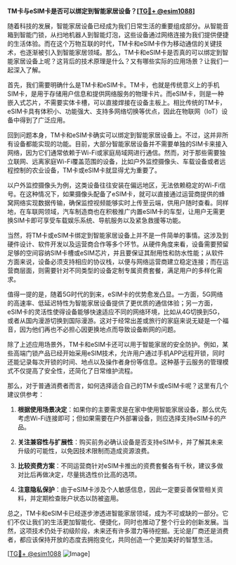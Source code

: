 **TM卡与eSIM卡是否可以绑定到智能家居设备？[[TG💪+ @esim1088](https://t.me/s/esim1088)]**

随着科技的发展，智能家居设备已经成为我们日常生活的重要组成部分。从智能音箱到智能门锁，从扫地机器人到智能灯泡，这些设备通过网络连接为我们提供便捷的生活体验。而在这个万物互联的时代，TM卡和eSIM卡作为移动通信的关键技术，也逐渐被引入到智能家居领域。那么，TM卡和eSIM卡是否真的可以绑定到智能家居设备上呢？这背后的技术原理是什么？又有哪些实际的应用场景？让我们一起深入了解。

首先，我们需要明确什么是TM卡和eSIM卡。TM卡，也就是传统意义上的手机SIM卡，是用于存储用户信息和提供网络服务的物理卡片。而eSIM卡，则是一种嵌入式芯片，不需要实体卡槽，可以直接焊接在设备主板上。相比传统的TM卡，eSIM卡具有体积小、功能强大、支持多网络切换等优点，因此在物联网（IoT）设备中得到了广泛应用。

回到问题本身，TM卡和eSIM卡确实可以绑定到智能家居设备上。不过，这并非所有设备都能实现的功能。目前，大部分智能家居设备并不需要单独的SIM卡来接入网络，因为它们通常依赖于Wi-Fi或家庭局域网进行通信。然而，对于那些需要独立联网、远离家庭Wi-Fi覆盖范围的设备，比如户外监控摄像头、车载设备或者远程控制的农业设备，TM卡或eSIM卡就显得尤为重要了。

以户外监控摄像头为例，这类设备往往安装在偏远地区，无法依赖稳定的Wi-Fi信号。在这种情况下，如果摄像头配备了eSIM卡，就可以直接通过运营商提供的蜂窝网络实现数据传输，确保监控视频能够实时上传至云端，供用户随时查看。同样地，在车联网领域，汽车制造商也在积极推广内置eSIM卡的车型，让用户无需更换SIM卡即可享受车载娱乐系统、导航服务以及紧急救援等功能。

当然，将TM卡或eSIM卡绑定到智能家居设备上并不是一件简单的事情。这涉及到硬件设计、软件开发以及运营商合作等多个环节。从硬件角度来看，设备需要预留足够的空间容纳SIM卡槽或eSIM芯片，并且要保证其耐用性和防水性能；从软件方面来说，设备必须支持相应的协议栈，以便与网络运营商建立稳定连接；而在运营商层面，则需要针对不同类型的设备定制专属资费套餐，满足用户的多样化需求。

值得一提的是，随着5G时代的到来，eSIM卡的优势愈发凸显。一方面，5G网络的高速率、低延迟特性为智能家居设备提供了更优质的通信体验；另一方面，eSIM卡的灵活性使得设备能够快速适应不同的网络环境，比如从4G切换到5G，或者从国内漫游切换到国际漫游。这对于经常出差或旅行的家庭来说无疑是一个福音，因为他们再也不必担心因更换地点而导致设备断网的问题。

除了上述应用场景外，TM卡和eSIM卡还可以用于智能家居的安全防护。例如，某些高端门锁产品已经开始采用eSIM技术，允许用户通过手机APP远程开锁，同时还能记录每次开锁的时间、地点以及操作者身份等信息。这种基于云服务的管理模式不仅提高了安全性，还简化了日常维护流程。

那么，对于普通消费者而言，如何选择适合自己的TM卡或eSIM卡呢？这里有几个建议供参考：

1. **根据使用场景决定**：如果你的主要需求是在家中使用智能家居设备，那么优先考虑Wi-Fi连接即可；但如果需要在户外部署设备，则应选择支持eSIM卡的产品。
   
2. **关注兼容性与扩展性**：购买前务必确认设备是否支持eSIM卡，并了解其未来升级的可能性，以免因技术限制而造成资源浪费。
   
3. **比较资费方案**：不同运营商针对eSIM卡推出的资费套餐各有千秋，建议多做对比后再做决定，尽量挑选性价比高的选项。
   
4. **注意隐私保护**：由于eSIM卡涉及个人敏感信息，因此一定要妥善保管相关资料，并定期检查账户状态以防被盗用。

总之，TM卡和eSIM卡已经逐步渗透进智能家居领域，成为不可或缺的一部分。它们不仅让我们的生活更加智能化、便捷化，同时也推动了整个行业的创新发展。当然，这项技术仍处于初级阶段，未来还有许多潜力等待挖掘。无论是厂商还是消费者，都应该保持开放的态度去拥抱变化，共同创造一个更加美好的智慧生活。

[[TG💪+ @esim1088](https://t.me/s/esim1088) ![Image](https://i.postimg.cc/4NQfJmqS/Snipaste-2025-05-13-00-14-12.png)]
